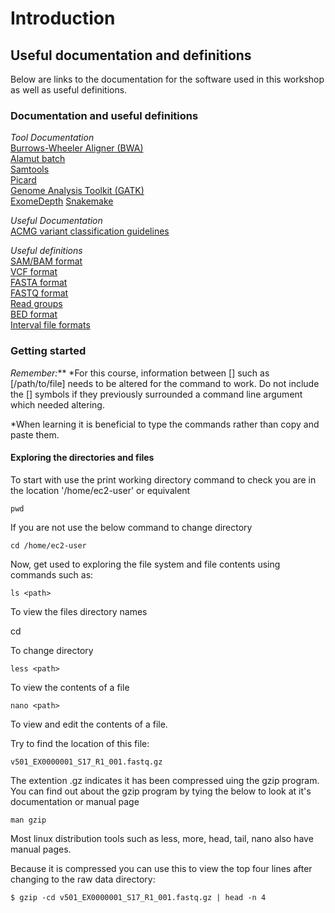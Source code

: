 # Introduction 

## Useful documentation and definitions

Below are links to the documentation for the software used in this workshop as well as useful definitions.  

### Documentation and useful definitions

_Tool Documentation_  
[Burrows-Wheeler Aligner (BWA)](http://bio-bwa.sourceforge.net/bwa.shtml "BWA manual page")  
[Alamut batch](http://www.interactive-biosoftware.com/doc/alamut-batch/Alamut-Batch-1.5.0-User-Manual.pdf "Alamut Batch manual")  
[Samtools](http://www.htslib.org/doc/samtools.html "Samtools manual")  
[Picard](https://broadinstitute.github.io/picard/command-line-overview.html "Picard manual")  
[Genome Analysis Toolkit (GATK)](https://software.broadinstitute.org/gatk/documentation/tooldocs/current/ "GATK doc pages")  
[ExomeDepth](https://academic.oup.com/bib/article/16/3/380/245577 "ExomeDepth paper") 
[Snakemake](http://snakemake.readthedocs.io/en/stable/tutorial/tutorial.html "Snakemake tutorial")  
  
_Useful Documentation_  
[ACMG variant classification guidelines](http://www.acgs.uk.com/media/1092626/uk_practice_guidelines_for_variant_classification_2017.pdf "Variant classifaction guidelines")

_Useful definitions_  
[SAM/BAM format](https://samtools.github.io/hts-specs/SAMv1.pdf "SAM/BAM format")  
[VCF format](https://samtools.github.io/hts-specs/VCFv4.2.pdf "Variant call format")  
[FASTA format](https://zhanglab.ccmb.med.umich.edu/FASTA/ "FASTA format")  
[FASTQ format](https://genome.ucsc.edu/FAQ/FAQformat.html#format1 "FASTQ format")  
[Read groups](http://gatkforums.broadinstitute.org/gatk/discussion/6472/read-groups "Read Groups")  
[BED format](https://genome.ucsc.edu/FAQ/FAQformat.html#format1 "BED format")  
[Interval file formats](http://www.broadinstitute.org/gatk/guide/article?id=1319 "Interval File formats")
 
### Getting started

_Remember:_**
  *For this course, information between [] such as [/path/to/file] needs to be altered for the command to work. Do not include the [] symbols if they previously surrounded a command line argument which needed altering. 
  
  *When learning it is beneficial to type the commands rather than copy and paste them. 

#### Exploring the directories and files

To start with use the print working directory command to check you are in the location '/home/ec2-user' or equivalent

    pwd

If you are not use the below command to change directory

    cd /home/ec2-user

Now, get used to exploring the file system and file contents using commands such as:  

    ls <path>

To view the files directory names

   cd <path>

To change directory 

    less <path>

To view the contents of a file

    nano <path>

To view and edit the contents of a file.

Try to find the location of this file:

    v501_EX0000001_S17_R1_001.fastq.gz

The extention .gz indicates it has been compressed uing the gzip program.  
You can find out about the gzip program by tying the below to look at it's documentation or manual page

    man gzip

Most linux distribution tools such as less, more, head, tail, nano also have manual pages.

Because it is compressed you can use this to view the top four lines after changing to the raw data directory:

	$ gzip -cd v501_EX0000001_S17_R1_001.fastq.gz | head -n 4
